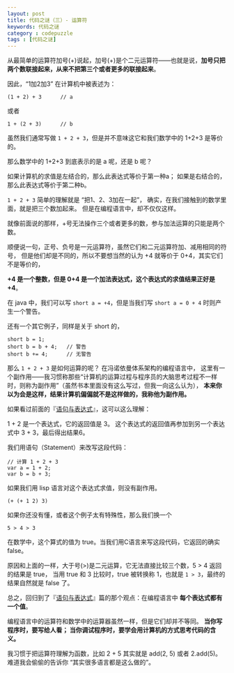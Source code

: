 ```yaml
---
layout: post
title: 代码之谜（三）- 运算符
keywords: 代码之谜
category : codepuzzle
tags : [代码之谜]
---
```


从最简单的运算符加号(+)说起，加号(+)是个二元运算符——也就是说，**加号只把两个数联接起来，从来不把第三个或者更多的联接起来**。

因此，“1加2加3” 在计算机中被表述为：

	(1 + 2) + 3      // a

或者

	1 + (2 + 3)      // b

虽然我们通常写做 `1 + 2 + 3`，但是并不意味这它和我们数学中的 1+2+3 是等价的。

那么数学中的 1+2+3 到底表示的是 a 呢，还是 b 呢？

如果计算机的求值是左结合的，那么此表达式等价于第一种a；
如果是右结合的，那么此表达式等价于第二种b。

`1 + 2 + 3` 简单的理解就是 “把1、2、3加在一起”，
确实，在我们接触到的数学里面，就是把三个数加起来。
但是在编程语言中，却不仅仅这样。

就像前面说的那样，+号无法操作三个或者更多的数，参与加法运算的只能是两个数。

顺便说一句，正号、负号是一元运算符，虽然它们和二元运算符加、减用相同的符号，
但是他们却是不同的，所以不要想当然的认为 +4 就等价于 0+4，其实它们不是等价的，

**+4 是一个整数，但是 0+4 是一个加法表达式，这个表达式的求值结果正好是 +4**。

在 java 中，我们可以写 `short a = +4`，但是当我们写 `short a = 0 + 4` 时则产生一个警告。

还有一个其它例子，同样是关于 short 的，

	short b = 1;
	short b = b + 4;   // 警告
	short b += 4;      // 无警告

那么 `1 + 2 + 3` 是如何运算的呢？
在冯诺依曼体系架构的编程语言中，
这里有一个副作用——我习惯称那些“计算机的运算过程与程序员的大脑思考过程不一样时，则称为副作用”（虽然书本里面没有这么写过，但我一向这么认为），
**本来你以为会是这样，结果计算机偏偏就不是这样做的，我称他为副作用。**

如果看过前面的『[语句与表达式](https://justjavac.com/codepuzzle/2012/10/28/codepuzzle-expression-and-statement.html)』，这可以这么理解：

1 + 2 是一个表达式，它的返回值是 3。
这个表达式的返回值再参加到另一个表达式中 3 + 3，最后得出结果6。

我们用语句（Statement）来改写这段代码：

	// 计算 1 + 2 + 3
	var a = 1 + 2;
	var b = b + 3;

如果我们用 lisp 语言对这个表达式求值，则没有副作用。

	(+ (+ 1 2) 3)

如果你还没有懂，或者这个例子太有特殊性，那么我们换一个

	5 > 4 > 3

在数学中，这个算式的值为 true。当我们用C语言来写这段代码，它返回的确实 false。

原因和上面的一样，大于号(>)是二元运算，它无法直接比较三个数，5 > 4 返回的结果是 true，
当用 true 和 3 比较时，true 被转换称 1，也就是 `1 > 3`，最终的结果自然就是 false 了。

总之，回归到了『[语句与表达式](https://justjavac.com/codepuzzle/2012/10/28/codepuzzle-expression-and-statement.html)』篇的那个观点：在编程语言中 **每个表达式都有一个值**。

编程语言中的运算符和数学中的运算器虽然一样，但是它们却并不等同。
**当你写程序时，要写给人看； 当你调试程序时，要学会用计算机的方式思考代码的含义。**

我习惯于把运算符理解为函数，比如 2 + 5 其实就是 add(2, 5) 或者 2.add(5)。
难道我会偷偷的告诉你 “其实很多语言都是这么做的”。
